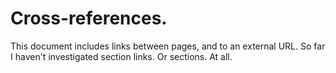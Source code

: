 # Cross-references.

This document includes links between pages, and to an external URL. So far I haven't investigated section links. Or sections. At all.

